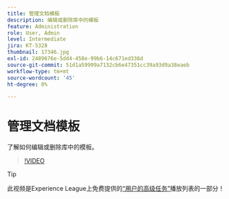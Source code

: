 ```yaml
---
title: 管理文档模板
description: 编辑或删除库中的模板
feature: Administration
role: User, Admin
level: Intermediate
jira: KT-5328
thumbnail: 17346.jpg
exl-id: 2489676e-5dd4-458e-99b6-14c671ed336d
source-git-commit: 51d1a59999a7132cb6e47351cc39a93d9a38eaeb
workflow-type: tm+mt
source-wordcount: '45'
ht-degree: 0%

---
```


# 管理文档模板

了解如何编辑或删除库中的模板。

>[!VIDEO](https://video.tv.adobe.com/v/342567?quality=12&learn=on&hidetitle=true)

>[!TIP]
>
>此视频是Experience League上免费提供的[“用户的高级任务”](https://experienceleague.adobe.com/zh-hans/playlists/acrobat-sign-perform-advanced-tasks-business-users)播放列表的一部分！